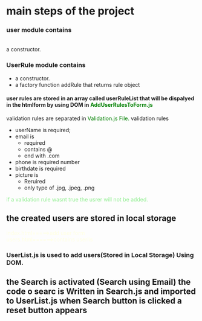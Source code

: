 <h1>main steps of the project</h1>

<h3> user module contains </h3> <br>  a constructor.
<h3>UserRule module contains</h3>  
    <ul>
    <li>
        a constructor.
    </li>
    <li>
        a factory function  addRule that returns rule object
    </li>
    </ul>
<h4> 
    user rules are stored in an array called userRuleList that will be dispalyed in the htmlform by using DOM in <span style="color:green">AddUserRulesToForm.js</span>
</h4>
<p>
 validation rules are separated in
<span style="color:green"> Validation.js File.</span> validation rules 
        <ul>
            <li>userName is required;</li>
            <li>email is 
                <ul>
                    <li>required</li>
                    <li>contains @ </li>
                    <li>end with .com</li>
                </ul>
            </li>
            <li>phone is required number</li>
            <li>birthdate is required</li>
            <li>picture is 
                <ul>
                    <li>Reruired</li>
                    <li>only type of .jpg, .jpeg, .png</li>
                </ul>
            </li>
        </ul>
           
 <span style="color:lightGreen"> if a validation rule wasnt  true the usrer will not be added.</span>               

<h2>the created users are stored in local storage</h2>      
            
   <span style="color:lightYellow">
    index.html=====>add user form <br>
    users.html======>contains userlis
   </span>
<h3>
UserList.js is used to add users(Stored in Local Storage) Using DOM. 
</h3>

<h2>
the Search is activated (Search using Email)
the code o searc is Written in Search.js and imported to UserList.js
when Search button is clicked a reset button appears 
</h2>
